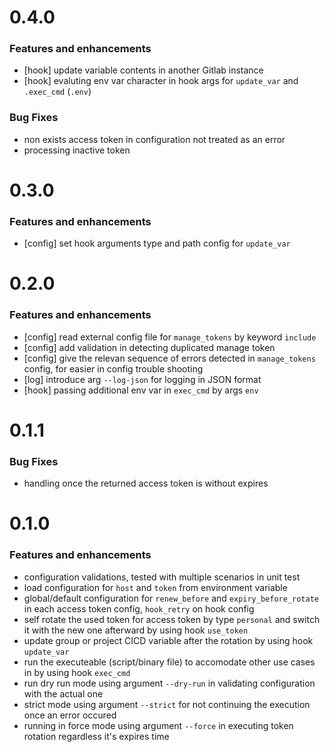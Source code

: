 # 0.4.0

### Features and enhancements

- [hook] update variable contents in another Gitlab instance
- [hook] evaluting env var character in hook args for `update_var` and `.exec_cmd` (`.env`)

### Bug Fixes

- non exists access token in configuration not treated as an error
- processing inactive token

# 0.3.0

### Features and enhancements

- [config] set hook arguments type and path config for `update_var`


# 0.2.0

### Features and enhancements

- [config] read external config file for `manage_tokens` by keyword `include`
- [config] add validation in detecting duplicated manage token
- [config] give the relevan sequence of errors detected in `manage_tokens` config, for easier in config trouble shooting
- [log] introduce arg `--log-json` for logging in JSON format
- [hook] passing additional env var in `exec_cmd` by args `env`

# 0.1.1

### Bug Fixes

- handling once the returned access token is without expires

# 0.1.0

### Features and enhancements

- configuration validations, tested with multiple scenarios in unit test
- load configuration for `host` and `token` from environment variable
- global/default configuration for `renew_before` and `expiry_before_rotate` in each access token config, `hook_retry` on hook config
- self rotate the used token for access token by type `personal` and switch it with the new one afterward by using hook `use_token`
- update group or project CICD variable after the rotation by using hook `update_var`
- run the executeable (script/binary file) to accomodate other use cases in by using hook `exec_cmd`
- run dry run mode using argument `--dry-run` in validating configuration with the actual one
- strict mode using argument `--strict` for not continuing the execution once an error occured
- running in force mode using argument `--force` in executing token rotation regardless it's expires time 
